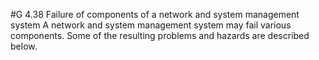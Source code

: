 #G 4.38 Failure of components of a network and system management system
A network and system management system may fail various components. Some of the resulting problems and hazards are described below.



